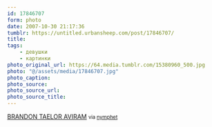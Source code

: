 ```yaml
---
id: 17846707
form: photo
date: 2007-10-30 21:17:36
tumblr: https://untitled.urbansheep.com/post/17846707/
title:
tags:
    - девушки
    - картинки
photo_original_url: https://64.media.tumblr.com/15380960_500.jpg
photo: "@/assets/media/17846707.jpg"
photo_caption:
photo_source:
photo_source_url:
photo_source_title:
---
```


<p><a href="http://flickr.com/photos/brandon_taelor_aviram">BRANDON TAELOR AVIRAM</a> <small>via <a href="http://nymphet.tumblr.com/post/17784810">nymphet</a></small></p>
